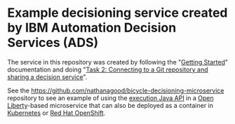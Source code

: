 # Example decisioning service created by IBM Automation Decision Services (ADS)

The service in this repository was created by following the 
"[Getting Started](https://www.ibm.com/docs/en/cloud-paks/cp-biz-automation/23.0.1?topic=resources-getting-started)" 
documentation and doing "[Task 2: Connecting to a Git repository and sharing a decision service](https://www.ibm.com/docs/en/cloud-paks/cp-biz-automation/23.0.1?topic=gs-task-2-connecting-git-repository-sharing-decision-service)".

See the https://github.com/nathanagood/bicycle-decisioning-microservice 
repository to see an example of using the [execution Java API](https://www.ibm.com/docs/en/cloud-paks/cp-biz-automation/23.0.1?topic=services-executing-decision-execution-java-api) in a [Open Liberty](https://openliberty.io/)-based 
microservice that can also be deployed as a container in 
[Kubernetes](https://kubernetes.io/) or [Red Hat OpenShift](https://www.redhat.com/en/technologies/cloud-computing/openshift).
